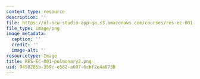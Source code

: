 ```yaml
---
content_type: resource
description: ''
file: https://ol-ocw-studio-app-qa.s3.amazonaws.com/courses/res-ec-001-exploring-fairness-in-machine-learning-for-international-development-spring-2020/9458205b359ce582a6976cbf2e4a6730_RES-EC-001-pulmonary2.png
file_type: image/png
image_metadata:
  caption: ''
  credit: ''
  image-alt: ''
resourcetype: Image
title: RES-EC-001-pulmonary2.png
uid: 9458205b-359c-e582-a697-6cbf2e4a6730
---
```

